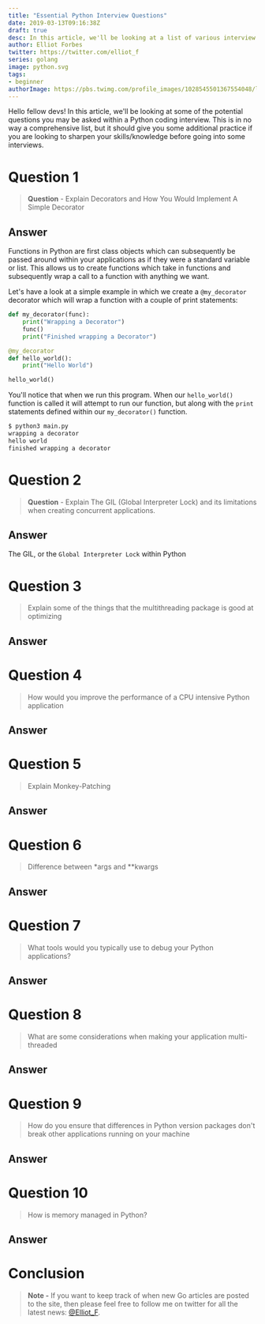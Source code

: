 ```yaml
---
title: "Essential Python Interview Questions"
date: 2019-03-13T09:16:38Z
draft: true
desc: In this article, we'll be looking at a list of various interview questions that you may be asked within your Python interviews.
author: Elliot Forbes
twitter: https://twitter.com/elliot_f
series: golang
image: python.svg
tags:
- beginner
authorImage: https://pbs.twimg.com/profile_images/1028545501367554048/lzr43cQv_400x400.jpg
---
```


Hello fellow devs! In this article, we'll be looking at some of the potential questions you may
be asked within a Python coding interview. This is in no way a comprehensive list, but it should
give you some additional practice if you are looking to sharpen your skills/knowledge before 
going into some interviews.

# Question 1

> **Question** - Explain Decorators and How You Would Implement A Simple Decorator

## Answer

Functions in Python are first class objects which can subsequently be passed around within your applications 
as if they were a standard variable or list. This allows us to create functions which take in functions and 
subsequently wrap a call to a function with anything we want.

Let's have a look at a simple example in which we create a `@my_decorator` decorator which will wrap a function
with a couple of print statements:

```py
def my_decorator(func):
    print("Wrapping a Decorator")
    func()
    print("Finished wrapping a Decorator")

@my_decorator
def hello_world():
    print("Hello World")

hello_world()
```

You'll notice that when we run this program. When our `hello_world()` function is called
it will attempt to run our function, but along with the `print` statements defined within
our `my_decorator()` function.

```s
$ python3 main.py
wrapping a decorator
hello world
finished wrapping a decorator
```

# Question 2

> **Question** - Explain The GIL (Global Interpreter Lock) and its limitations when creating concurrent applications.

## Answer

The GIL, or the `Global Interpreter Lock` within Python

# Question 3

> Explain some of the things that the multithreading package is good at optimizing

## Answer

# Question 4

> How would you improve the performance of a CPU intensive Python application

## Answer

# Question 5

> Explain Monkey-Patching

## Answer

# Question 6

> Difference between *args and **kwargs

## Answer

# Question 7

> What tools would you typically use to debug your Python applications?

## Answer

# Question 8

> What are some considerations when making your application multi-threaded

## Answer

# Question 9

> How do you ensure that differences in Python version packages don't break other applications running on your machine

## Answer

# Question 10

> How is memory managed in Python?

## Answer


# Conclusion

> **Note -** If you want to keep track of when new Go articles are posted to the
> site, then please feel free to follow me on twitter for all the latest news:
> [@Elliot_F](https://twitter.com/elliot_f).
